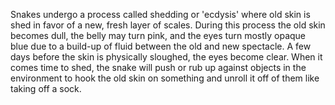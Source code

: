 Snakes undergo a process called shedding or 'ecdysis' where old skin is shed in favor of a new, fresh layer of scales. During this process the old skin becomes dull, the belly may turn pink, and the eyes turn mostly opaque blue due to a build-up of fluid between the old and new spectacle. A few days before the skin is physically sloughed, the eyes become clear. When it comes time to shed, the snake will push or rub up against objects in the environment to hook the old skin on something and unroll it off of them like taking off a sock.
